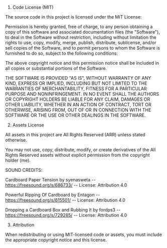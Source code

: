 1. Code License (MIT)

The source code in this project is licensed under the MIT License:

Permission is hereby granted, free of charge, to any person obtaining a copy of this software and associated documentation files (the "Software"), to deal in the Software without restriction, including without limitation the rights to use, copy, modify, merge, publish, distribute, sublicense, and/or sell copies of the Software, and to permit persons to whom the Software is furnished to do so, subject to the following conditions:

The above copyright notice and this permission notice shall be included in all copies or substantial portions of the Software.

THE SOFTWARE IS PROVIDED "AS IS", WITHOUT WARRANTY OF ANY KIND, EXPRESS OR IMPLIED, INCLUDING BUT NOT LIMITED TO THE WARRANTIES OF MERCHANTABILITY, FITNESS FOR A PARTICULAR PURPOSE AND NONINFRINGEMENT. IN NO EVENT SHALL THE AUTHORS OR COPYRIGHT HOLDERS BE LIABLE FOR ANY CLAIM, DAMAGES OR OTHER LIABILITY, WHETHER IN AN ACTION OF CONTRACT, TORT OR OTHERWISE, ARISING FROM, OUT OF OR IN CONNECTION WITH THE SOFTWARE OR THE USE OR OTHER DEALINGS IN THE SOFTWARE.

2. Assets License

All assets in this project are All Rights Reserved (ARR) unless stated otherwise.

You may not use, copy, distribute, modify, or create derivatives of the All Rights Reserved assets without explicit permission from the copyright holder (me).

SOUND CREDITS:

Cardboard Paper Tension by syenasweta -- https://freesound.org/s/686733/ -- License: Attribution 4.0

Powerful Ripping Of Cardboard by Entagon -- https://freesound.org/s/615501/ -- License: Attribution 4.0

Dropping a Cardboard Box and Rubbing It by fordps3 -- https://freesound.org/s/729285/ -- License: Attribution 4.0

3. Attribution

When redistributing or using MIT-licensed code or assets, you must include the appropriate copyright notice and this license.
